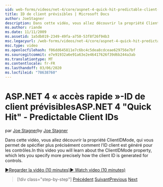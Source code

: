 ```yaml
---
uid: web-forms/videos/net-4/core/aspnet-4-quick-hit-predictable-client-ids
title: ID de client prévisibles | Microsoft Docs
author: JoeStagner
description: Dans cette vidéo, vous allez découvrir la propriété ClientIDMode, qui vous permet de spécifier plus précisément comment l’ID client est généré pour les contrôles.
ms.author: riande
ms.date: 11/11/2009
ms.assetid: 1a5db019-2349-49fa-a750-53f8f26f94b3
msc.legacyurl: /web-forms/videos/net-4/core/aspnet-4-quick-hit-predictable-client-ids
msc.type: video
ms.openlocfilehash: f06dd645811e7c6bc4c5dea8cdceae629756e7bf
ms.sourcegitcommit: e7e91932a6e91a63e2e46417626f39d6b244a3ab
ms.translationtype: MT
ms.contentlocale: fr-FR
ms.lasthandoff: 03/06/2020
ms.locfileid: "78638760"
---
```

# <a name="aspnet-4-quick-hit---predictable-client-ids"></a><span data-ttu-id="4ec0b-103">ASP.NET 4 « accès rapide »-ID de client prévisibles</span><span class="sxs-lookup"><span data-stu-id="4ec0b-103">ASP.NET 4 "Quick Hit" - Predictable Client IDs</span></span>

<span data-ttu-id="4ec0b-104">par [Joe Stagner](https://github.com/JoeStagner)</span><span class="sxs-lookup"><span data-stu-id="4ec0b-104">by [Joe Stagner](https://github.com/JoeStagner)</span></span>

<span data-ttu-id="4ec0b-105">Dans cette vidéo, vous allez découvrir la propriété ClientIDMode, qui vous permet de spécifier plus précisément comment l’ID client est généré pour les contrôles.</span><span class="sxs-lookup"><span data-stu-id="4ec0b-105">In this video you will learn about the ClientIDMode property, which lets you specify more precisely how the client ID is generated for controls.</span></span> 

[<span data-ttu-id="4ec0b-106">&#9654;Regarder la vidéo (10 minutes)</span><span class="sxs-lookup"><span data-stu-id="4ec0b-106">&#9654; Watch video (10 minutes)</span></span>](https://channel9.msdn.com/Blogs/ASP-NET-Site-Videos/aspnet-4-quick-hit-predictable-client-ids)

> [!div class="step-by-step"]
> <span data-ttu-id="4ec0b-107">[Précédent](aspnet-4-quick-hit-clean-webconfig-files.md)
> [Suivant](aspnet-4-quick-hit-the-htmlencoder-utility-method.md)</span><span class="sxs-lookup"><span data-stu-id="4ec0b-107">[Previous](aspnet-4-quick-hit-clean-webconfig-files.md)
[Next](aspnet-4-quick-hit-the-htmlencoder-utility-method.md)</span></span>
